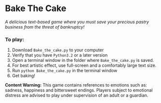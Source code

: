 # Bake The Cake
*A delicious text-based game where you must save your precious pastry business from the threat of bankruptcy!*

### To play: 
1. Download `Bake_the_cake.py` to your computer
2. Verify that you have `Python3.2` or a later version 
3. Open a terminal window in the folder where `Bake_the_cake.py` is saved. 
4. For best artistic effect, use full-screen and a comfortably large text size. 
5. Run `python Bake_the_cake.py` in the terminal window
6. Get baking!

**Content Warning:** This game contains references to emotions such as: sadness, happiness and bittersweet endings. Players subject to emotional distress are advised to play under supervision of an adult or a guardian. 
